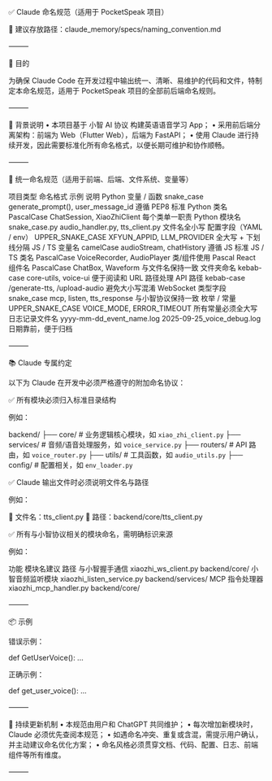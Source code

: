 

✅ Claude 命名规范（适用于 PocketSpeak 项目）

📁 建议存放路径：claude_memory/specs/naming_convention.md

⸻

🎯 目的

为确保 Claude Code 在开发过程中输出统一、清晰、易维护的代码和文件，特制定本命名规范，适用于 PocketSpeak 项目的全部前后端命名规则。

⸻

🧠 背景说明
	•	本项目基于 小智 AI 协议 构建英语语音学习 App；
	•	采用前后端分离架构：前端为 Web（Flutter Web），后端为 FastAPI；
	•	使用 Claude 进行持续开发，因此需要标准化所有命名格式，以便长期可维护和协作顺畅。

⸻

🧱 统一命名规范（适用于前端、后端、文件系统、变量等）

项目类型	命名格式	示例	说明
Python 变量 / 函数	snake_case	generate_prompt(), user_message_id	遵循 PEP8 标准
Python 类名	PascalCase	ChatSession, XiaoZhiClient	每个类单一职责
Python 模块名	snake_case.py	audio_handler.py, tts_client.py	文件名全小写
配置字段（YAML / env）	UPPER_SNAKE_CASE	XFYUN_APPID, LLM_PROVIDER	全大写 + 下划线分隔
JS / TS 变量名	camelCase	audioStream, chatHistory	遵循 JS 标准
JS / TS 类名	PascalCase	VoiceRecorder, AudioPlayer	类/组件使用 Pascal
React 组件名	PascalCase	ChatBox, Waveform	与文件名保持一致
文件夹命名	kebab-case	core-utils, voice-ui	便于阅读和 URL 路径处理
API 路径	kebab-case	/generate-tts, /upload-audio	避免大小写混淆
WebSocket 类型字段	snake_case	mcp, listen, tts_response	与小智协议保持一致
枚举 / 常量	UPPER_SNAKE_CASE	VOICE_MODE, ERROR_TIMEOUT	所有常量必须全大写
日志记录文件名	yyyy-mm-dd_event_name.log	2025-09-25_voice_debug.log	日期靠前，便于归档


⸻

📚 Claude 专属约定

以下为 Claude 在开发中必须严格遵守的附加命名协议：

✅ 所有模块必须归入标准目录结构

例如：

backend/
  ├── core/           # 业务逻辑核心模块，如 `xiao_zhi_client.py`
  ├── services/       # 音频/语音处理服务，如 `voice_service.py`
  ├── routers/        # API 路由，如 `voice_router.py`
  ├── utils/          # 工具函数，如 `audio_utils.py`
  ├── config/         # 配置相关，如 `env_loader.py`

✅ Claude 输出文件时必须说明文件名与路径

例如：

📄 文件名：tts_client.py
📁 路径：backend/core/tts_client.py

✅ 所有与小智协议相关的模块命名，需明确标识来源

例如：

功能	模块名建议	路径
与小智握手通信	xiaozhi_ws_client.py	backend/core/
小智音频监听模块	xiaozhi_listen_service.py	backend/services/
MCP 指令处理器	xiaozhi_mcp_handler.py	backend/core/


⸻

📦 示例

错误示例：

def GetUserVoice():
    ...

正确示例：

def get_user_voice():
    ...


⸻

🔁 持续更新机制
	•	本规范由用户和 ChatGPT 共同维护；
	•	每次增加新模块时，Claude 必须优先查阅本规范；
	•	如遇命名冲突、重复或含混，需提示用户确认，并主动建议命名优化方案；
	•	命名风格必须贯穿文档、代码、配置、日志、前端组件等所有维度。

⸻

